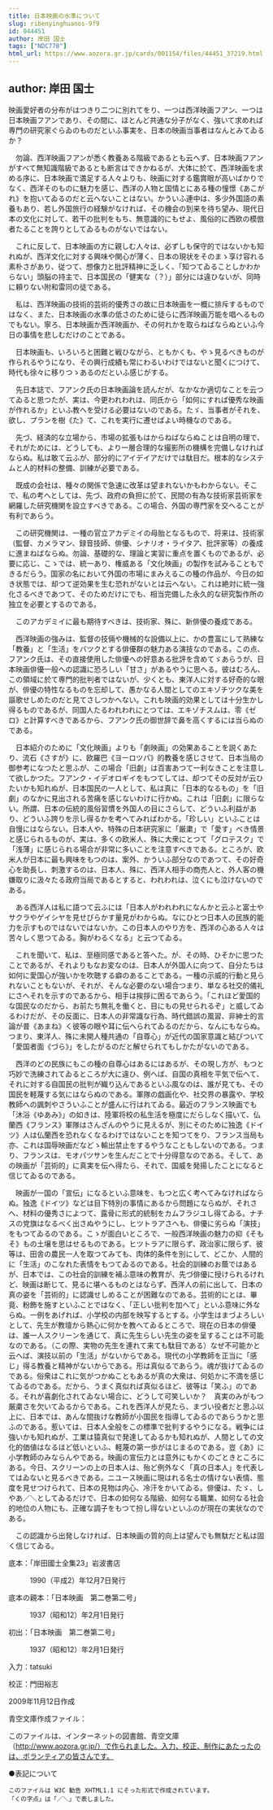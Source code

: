 ```yaml
---
title: 日本映画の水準について
slug: ribenyinghuanos-9f9
id: 044451
author: 岸田 国士
tags: ["NDC778"]
html_url: https://www.aozora.gr.jp/cards/001154/files/44451_37219.html
---
```


## author: 岸田 国士

映画愛好者の分布がはつきり二つに別れてをり、一つは西洋映画フアン、一つは日本映画フアンであり、その間に、ほとんど共通な分子がなく、強いて求めれば専門の研究家ぐらゐのものだといふ事実を、日本の映画当事者はなんとみてゐるか？

　勿論、西洋映画フアンが悉く教養ある階級であるとも云へず、日本映画フアンがすべて無知識階級であるとも断言はできかねるが、大体に於て、西洋映画を求める序に、日本映画で満足する人々よりも、映画に対する鑑賞眼が高いばかりでなく、西洋そのものに魅力を感じ、西洋の人物と国情とにある種の憧憬《あこがれ》を抱いてゐるのだと云へないことはない。かういふ連中は、多少外国語の素養もあり、若し外国旅行の経験がなければ、その機会の到来を待ち望み、現代日本の文化に対して、若干の批判をもち、無意識的にもせよ、風俗的に西欧の模倣者たることを誇りとしてゐるものがないではない。

　これに反して、日本映画の方に親しむ人々は、必ずしも保守的ではないかも知れぬが、西洋文化に対する興味や関心が薄く、日本の現状をそのまゝ享け容れる素朴さがあり、従つて、想像力と批評精神に乏しく、「知つてゐることしかわからない」頭脳の持主で、日本国民の「健実な（？）」部分には違ひないが、同時に頼りない附和雷同の徒である。



　私は、西洋映画の技術的芸術的優秀さの故に日本映画を一概に排斥するものではなく、また、日本映画の水準の低さのために徒らに西洋映画万能を唱へるものでもない。寧ろ、日本映画か西洋映画か、その何れかを取らねばならぬといふ今日の事情を悲しむだけのことである。

　日本映画も、いろいろと困難と戦ひながら、ともかくも、やゝ見るべきものが作られるやうになり、その興行成績も常にわるいわけではないと聞くにつけて、時代も徐々に移りつゝあるのだといふ感じがする。

　先日本誌で、フアンク氏の日本映画論を読んだが、なかなか適切なことを云つてゐると思つたが、実は、今更われわれは、同氏から「如何にすれば優秀な映画が作れるか」といふ教へを受ける必要はないのである。たゞ、当事者がそれを、欲し、プランを樹《た》て、これを実行に遷せばよい時機なのである。



　先づ、経済的な立場から、市場の拡張もはからねばならぬことは自明の理で、それがためには、どうしても、より一層合理的な撮影所の機構を完備しなければならぬ。私は敢て云ふが、部分的にアイデイアだけでは駄目だ。根本的なシステムと人的材料の整備、訓練が必要である。



　既成の会社は、種々の関係で急速に改革は望まれないかもわからない。そこで、私の考へとしては、先づ、政府の負担に於て、民間の有為な技術家芸術家を網羅した研究機関を設立すべきである。この場合、外国の専門家を交へることが有利であらう。

　この研究機関は、一種の官立アカデミイの母胎となるもので、将来は、技術家（監督、カメラマン、録音技師、俳優、シナリオ・ライタア、批評家等）の養成に進まねばならぬ。勿論、基礎的な、理論と実習に重点を置くものであるが、必要に応じ、こゝでは、統一あり、権威ある「文化映画」の製作を試みることもできるだらう。国家の名において外国の市場にまみえるこの種の作品が、今日の如き状態では、却つて逆効果を生む恐れがないとは云へない。これは絶対に統一強化さるべきであつて、そのためだけにでも、相当完備した永久的な研究製作所の独立を必要とするのである。

　このアカデミイに最も期待すべきは、技術家、殊に、新俳優の養成である。

　西洋映画の強みは、監督の技倆や機械的な設備以上に、かの豊富にして熟練な「教養」と「生活」をバツクとする俳優群の魅力ある演技なのである。この点、フアンク氏は、その直接使用した俳優への好意ある批評を含めてゞあらうが、日本映画俳優一般への認識に恐ろしい「甘さ」があるやうに思へる。彼はむろん、この領域に於て専門的批判者ではないが、少くとも、東洋人に対する好奇的な眼が、俳優の特性なるものを忘却して、愚かなる人間としてのエキゾチツクな美を謳歌せしめたのだと見てさしつかへない。これも映画的効果としては十分生かし得るものであるが、同国人たるわれわれにとつては、エキゾチスムは、零《ゼロ》と計算すべきであるから、フアンク氏の御世辞で鼻を高くするには当らぬのである。

　日本紹介のために「文化映画」よりも「劇映画」の効果あることを説くあたり、流石《さすが》に、欧羅巴《ヨーロツパ》的教養を感じさせて、日本当局の御参考になつたと思ふが、この場合「旧劇」は百害あつて一利なきことを注意して欲しかつた。フアンク・イデオロギイをもつてしては、却つてその反対が云ひたいかも知れぬが、日本国民の一人として、私は真に「日本的なるもの」を「旧劇」のなかに見出される苦痛を感じないわけに行かぬ。これは「旧劇」に限らない。所謂、日本の伝統的風俗習慣を外国人の目にさらして、どういふ利益があり、どういふ誇りを示し得るかを考へてみればわかる。「珍しい」といふことは自慢にはならない。日本人や、特殊の日本研究家に「厳粛」で「愛す」べき情景と感じられるものが、実は、多くの欧米人、殊に大衆にとつて「グロテスク」で「浅薄」に感じられる場合が非常に多いことを注意すべきである。ところが、欧米人が日本に最も興味をもつのは、案外、かういふ部分なのであつて、その好奇心を助長し、刺激するのは、日本人、殊に、西洋人相手の商売人と、外人客の機嫌取りに汲々たる政府当局であるとすると、われわれは、泣くにも泣けないのである。

　ある西洋人は私に語つて云ふには「日本人がわれわれになんかと云ふと富士やサクラやゲイシヤを見せびらかす量見がわからぬ。なにひとつ日本人の民族的能力を示すものではないではないか。この日本人のやり方を、西洋の心ある人々は苦々しく思つてゐる。胸がわるくなる」と云つてゐる。

　これを聞いて、私は、至極同感であると答へた。が、その時、ひそかに思つたことであるが、それよりもなお変なのは、日本人が外国人に向つて、自分たちは如何に愛国心が強いかを吹聴する癖のあることである。一種の示威的行動と見られないこともないが、それが、そんな必要のない場合つまり、単なる社交的儀礼にさへそれを示すのであるから、相手は挨拶に困るであらう。「これほど愛国的な国民なのだから、お前たち無礼を働くと、目にもの見せられるぞ」と威してゐるわけだが、その反面に、日本人の非常識な行為、時代錯誤の風習、非紳士的言論が普《あまね》く彼等の眼や耳に伝へられてゐるのだから、なんにもならぬ。つまり、東洋人、殊に未開人種共通の「自尊心」が近代の国家意識と結びついて「愛国者面《づら》」をしたがるのだと解せられてもしかたがないのである。



　西洋のどの民族にもこの種の自尊心はあるにはあるが、その現し方が、もつと巧妙で洗練されてゐるところが大に違ひ、例へば、自国の真相を平気で伝へて、それに対する自国民の批判が織り込んであるといふ風なのは、誰が見ても、その国民を軽蔑する気にはならぬのである。軍隊の戯画化や、社交界の暴露や、学校教師への諷刺やさういふことが盛んに行はれてゐる。最近のフランス映画でも「沐浴《ゆあみ》」の如きは、陸軍将校の私生活を極度にだらしなく描いて、仏蘭西《フランス》軍隊はさんざんのやうに見えるが、別にそのために独逸《ドイツ》人は仏蘭西を恐れなくなるわけではないことを知つてをり、フランス当局も亦、これは国辱映画だなどゝ輸出禁止をするやうなこともしないのである。つまり、フランスは、モオパツサンを生んだことで十分得意なのである。そして、あの映画が「芸術的」に真実を伝へ得たら、それで、国威を発揚したことになると信じてゐるのである。



　映画が一国の「宣伝」になるといふ意味を、もつと広く考へてみなければならぬ。独逸《ドイツ》などは目下特別の事情にあるから問題にならぬが、それさへ、材料の優秀さによつて、露骨に形式的統制をカムフラジユし得てゐる。ナチスの党旗はなるべく出さぬやうにし、ヒツトラアさへも、俳優に劣らぬ「演技」をもつてゐるのである。こゝが面白いところで、一般西洋映画の魅力の抑《そもそ》もの土壌を思はせるものである。ヒツトラアに限らず、政治家に限らず、彼等は、田舎の農民一人を取つてみても、肉体的条件を別にして、どこか、人間的に「生活」のこなれた表情をもつてゐるのである。社会的訓練のお蔭ではあるが、日本では、この社会的訓練を補ふ意味の教育が、先づ俳優に授けられるけれど、映画は断じて、見るに堪へるものとはならず、西洋人の前に出して、日本の真の姿を「芸術的」に認識せしめることが困難なのである。芸術的にとは、畢竟、粉飾を施すといふことではなく、「正しい批判を加へて」といふ意味に外ならぬ。一例をあげれば、小学校の内部を映写するとする。小学生はまづよろしいとして、先生が教壇から熱心に何かを教へてゐるところで、現在の日本の俳優は、誰一人スクリーンを通じて、真に先生らしい先生の姿を呈することは不可能なのである。（この際、実物の先生を連れて来ても駄目である）なぜ不可能かと云へば、演技以前の「生活」がないからである。現代の小学教師を正当に「感じ」得る教養と精神がないからである。形は真似るであらう。魂が抜けてゐるのである。俗衆はこれに気がつかぬこともあるが真の大衆は、何処かに不満を感じてゐるのである。だから、うまく真似れば真似るほど、彼等は「笑ふ」のである。それが喜劇化されてゐない場合に、どうして可笑しいか？　真実のみがもつ厳粛さを欠いてゐるからである。これを西洋人が見たら、まづい役者だと思ふ以上に、日本では、あんな間抜けな教師が小国民を指導してゐるのであらうかと思ふのである。惹いては、日本人全般をこの標準で批判するやうになる。戦争には強いかも知れぬが、工業は猿真似で発達してゐるかも知れぬが、人間としての文化的価値はなるほど低いといふ、軽蔑の第一歩がはじまるのである。豈《あ》に小学教師のみならんやである。映画の宣伝力とは意外にもかくのごときところにある。今日、スクリーンの上の日本人は、殆ど例外なく「真の日本人」を代表してはゐないと見るべきである。ニユース映画に現はれる名士の情けない表情、態度を見せつけられて、日本の見物は内心、冷汗をかいてゐる。俳優は、たゞ、しやあ／＼としてゐるだけで、日本の如何なる階級、如何なる職業、如何なる社会的地位の人物にも、正確な調子をもつて扮し得ないといふのが現在の実状なのである。

　この認識から出発しなければ、日本映画の質的向上は望んでも無駄だと私は固く信じてゐる。













底本：「岸田國士全集23」岩波書店


　　　1990（平成2）年12月7日発行

底本の親本：「日本映画　第二巻第二号」

　　　1937（昭和12）年2月1日発行

初出：「日本映画　第二巻第二号」

　　　1937（昭和12）年2月1日発行

入力：tatsuki

校正：門田裕志

2009年11月12日作成

青空文庫作成ファイル：

このファイルは、インターネットの図書館、青空文庫（http://www.aozora.gr.jp/）で作られました。入力、校正、制作にあたったのは、ボランティアの皆さんです。











●表記について


	このファイルは W3C 勧告 XHTML1.1 にそった形式で作成されています。
	「くの字点」は「／＼」で表しました。